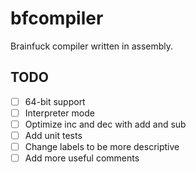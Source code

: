 # bfcompiler
Brainfuck compiler written in assembly. 

## TODO
- [ ] 64-bit support
- [ ] Interpreter mode
- [ ] Optimize inc and dec with add and sub
- [ ] Add unit tests
- [ ] Change labels to be more descriptive
- [ ] Add more useful comments
